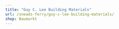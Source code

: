 ```yaml
---
title: "Guy C. Lee Building Materials"
url: /sneads-ferry/guy-c-lee-building-materials/
shop: Baumarkt
---
```

